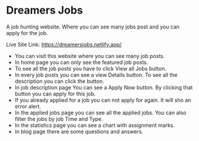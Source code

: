 # Dreamers Jobs

A job hunting website. Where you can see many jobs post and you can apply for the job.

Live Site Link: https://dreamersjobs.netlify.app/

-   You can visit this website where you can see many job posts.
-   In home page you can only see the featured job posts.
-   To see all the job posts you have to click View all Jobs button.
-   In every job posts you can see a view Details button. To see all the description you can click the button.
-   In job description page You can see a Apply Now button. By clicking that button you can apply for this job.
-   If you already applied for a job you can not apply for again. It will sho an error alert.
-   In the applied jobs page you can see all the applied jobs. You can also filter the jobs by job Time and Type.
-   In the statistics page you can see a chart with assignment marks.
-   In blog page there are some questions and answers.
